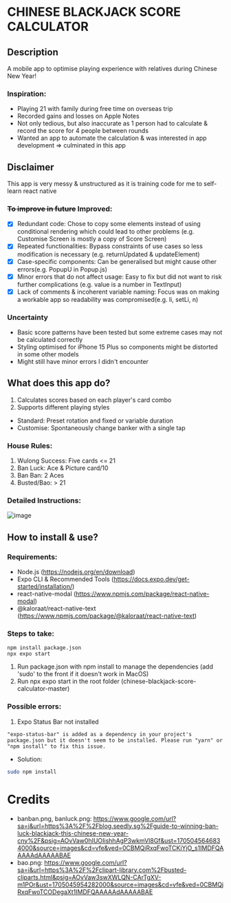 # CHINESE BLACKJACK SCORE CALCULATOR
## Description
A mobile app to optimise playing experience with relatives during Chinese New Year!
### Inspiration:
- Playing 21 with family during free time on overseas trip
- Recorded gains and losses on Apple Notes
- Not only tedious, but also inaccurate as 1 person had to calculate & record the score for 4 people between rounds
- Wanted an app to automate the calculation & was interested in app development => culminated in this app

## Disclaimer
This app is very messy & unstructured as it is training code for me to self-learn react native 
### ~~To improve in future~~ Improved:
- [x] Redundant code: Chose to copy some elements instead of using conditional rendering which could lead to other problems (e.g. Customise Screen is mostly a copy of Score Screen)
- [x] Repeated functionalities: Bypass constraints of use cases so less modification is necessary (e.g. returnUpdated & updateElement)
- [x] Case-specific components: Can be generalised but might cause other errors(e.g. PopupU in Popup.js)
- [x] Minor errors that do not affect usage: Easy to fix but did not want to risk further complications (e.g. value is a number in TextInput)
- [x] Lack of comments & incoherent variable naming: Focus was on making a workable app so readability was compromised(e.g. li, setLi, n)

### Uncertainty
- Basic score patterns have been tested but some extreme cases may not be calculated correctly
- Styling optimised for iPhone 15 Plus so components might be distorted in some other models
- Might still have minor errors I didn't encounter

## What does this app do?
1. Calculates scores based on each player's card combo
2. Supports different playing styles
- Standard: Preset rotation and fixed or variable duration
- Customise: Spontaneously change banker with a single tap

### House Rules:
1. Wulong Success: Five cards <= 21
2. Ban Luck: Ace & Picture card/10
3. Ban Ban: 2 Aces
4. Busted/Bao: > 21

### Detailed Instructions:
![image](https://github.com/PhoebeY05/chinese-blackjack-score-calculator/assets/115935747/99c1fa26-1159-4d01-b1c3-7e7560d0bce8)

## How to install & use?
### Requirements:
- Node.js (https://nodejs.org/en/download)
- Expo CLI & Recommended Tools (https://docs.expo.dev/get-started/installation/)
- react-native-modal (https://www.npmjs.com/package/react-native-modal)
- @kaloraat/react-native-text (https://www.npmjs.com/package/@kaloraat/react-native-text)
### Steps to take:
```
npm install package.json
npx expo start
``` 
1. Run package.json with npm install to manage the dependencies (add 'sudo' to the front if it doesn't work in MacOS)
2. Run npx expo start in the root folder (chinese-blackjack-score-calculator-master)
### Possible errors:
1. Expo Status Bar not installed
```
"expo-status-bar" is added as a dependency in your project's package.json but it doesn't seem to be installed. Please run "yarn" or "npm install" to fix this issue.
```
- Solution:
```bash
sudo npm install
```
# Credits
- banban.png, banluck.png: https://www.google.com/url?sa=i&url=https%3A%2F%2Fblog.seedly.sg%2Fguide-to-winning-ban-luck-blackjack-this-chinese-new-year-cny%2F&psig=AOvVaw0hIUOIishhAgP3wkmVl8Gf&ust=1705045646834000&source=images&cd=vfe&ved=0CBMQjRxqFwoTCKiYjO_s1IMDFQAAAAAdAAAAABAE
- bao.png: https://www.google.com/url?sa=i&url=https%3A%2F%2Fclipart-library.com%2Fbusted-cliparts.html&psig=AOvVaw3swXWLQN-CArTgXV-m1POr&ust=1705045954282000&source=images&cd=vfe&ved=0CBMQjRxqFwoTCODegaXt1IMDFQAAAAAdAAAAABAE





